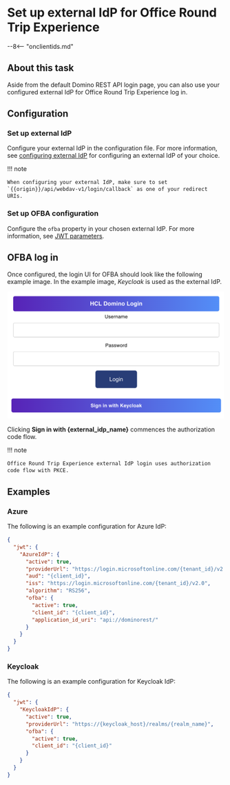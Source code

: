 # Set up external IdP for Office Round Trip Experience

--8<-- "onclientids.md"

## About this task

Aside from the default Domino REST API login page, you can also use your configured external IdP for Office Round Trip Experience log in.

## Configuration

### Set up external IdP

Configure your external IdP in the configuration file. For more information, see [configuring external IdP](../IdP/index.md) for configuring an external IdP of your choice.

!!! note

    When configuring your external IdP, make sure to set `{{origin}}/api/webdav-v1/login/callback` as one of your redirect URIs.

### Set up OFBA configuration

Configure the `ofba` property in your chosen external IdP. For more information, see [JWT parameters](../../references/parameters.md#jwt-parameters).

## OFBA log in

Once configured, the login UI for OFBA should look like the following example image. In the example image, _Keycloak_ is used as the external IdP.

![OFBA external IdP login UI](../../assets/images/OfbaExternalIdp.png)

Clicking **Sign in with {external_idp_name}** commences the authorization code flow.

!!! note

    Office Round Trip Experience external IdP login uses authorization code flow with PKCE.

## Examples

### Azure

The following is an example configuration for Azure IdP:

```json
{
  "jwt": {
    "AzureIdP": {
      "active": true,
      "providerUrl": "https://login.microsoftonline.com/{tenant_id}/v2.0/.well-known/openid-configuration",
      "aud": "{client_id}",
      "iss": "https://login.microsoftonline.com/{tenant_id}/v2.0",
      "algorithm": "RS256",
      "ofba": {
        "active": true,
        "client_id": "{client_id}",
        "application_id_uri": "api://dominorest/"
      }
    }
  }
}
```

### Keycloak

The following is an example configuration for Keycloak IdP:

```json
{
  "jwt": {
    "KeycloakIdP": {
      "active": true,
      "providerUrl": "https://{keycloak_host}/realms/{realm_name}",
      "ofba": {
        "active": true,
        "client_id": "{client_id}"
      }
    }
  }
}
```
